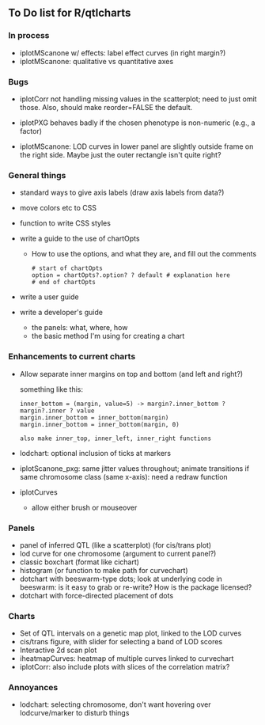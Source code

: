 ## To Do list for R/qtlcharts

### In process

- iplotMScanone w/ effects: label effect curves (in right margin?)
- iplotMScanone: qualitative vs quantitative axes



### Bugs

- iplotCorr not handling missing values in the scatterplot; need to
  just omit those.  Also, should make reorder=FALSE the default.

- iplotPXG behaves badly if the chosen phenotype is non-numeric
  (e.g., a factor)

- iplotMScanone: LOD curves in lower panel are slightly outside frame
  on the right side. Maybe just the outer rectangle isn't quite right?


### General things

- standard ways to give axis labels
  (draw axis labels from data?)

- move colors etc to CSS

- function to write CSS styles

- write a guide to the use of chartOpts
  - How to use the options, and what they are, and fill out the
    comments

    ```
    # start of chartOpts
    option = chartOpts?.option? ? default # explanation here
    # end of chartOpts
    ```

- write a user guide

- write a developer's guide
  - the panels: what, where, how
  - the basic method I'm using for creating a chart



### Enhancements to current charts

- Allow separate inner margins on top and bottom (and left and right?)

  something like this:

      inner_bottom = (margin, value=5) -> margin?.inner_bottom ? margin?.inner ? value
      margin.inner_bottom = inner_bottom(margin)
      margin.inner_bottom = inner_bottom(margin, 0)
      
      also make inner_top, inner_left, inner_right functions

- lodchart: optional inclusion of ticks at markers

- iplotScanone_pxg: same jitter values throughout; animate transitions
  if same chromosome class (same x-axis): need a redraw function

- iplotCurves
  - allow either brush or mouseover



### Panels

- panel of inferred QTL (like a scatterplot) (for cis/trans plot)
- lod curve for one chromosome (argument to current panel?)
- classic boxchart (format like cichart)
- histogram (or function to make path for curvechart)
- dotchart with beeswarm-type dots; look at underlying code in
  beeswarm: is it easy to grab or re-write? How is the package licensed?
- dotchart with force-directed placement of dots



### Charts

- Set of QTL intervals on a genetic map plot, linked to the LOD curves
- cis/trans figure, with slider for selecting a band of LOD scores
- Interactive 2d scan plot
- iheatmapCurves: heatmap of multiple curves linked to curvechart
- iplotCorr: also include plots with slices of the correlation matrix?



### Annoyances

- lodchart: selecting chromosome, don't want hovering over
  lodcurve/marker to disturb things

<!-- the following to make it look nicer -->
<link href="http://kevinburke.bitbucket.org/markdowncss/markdown.css" rel="stylesheet"></link>
<link href="http://www.biostat.wisc.edu/~kbroman/markdown_modified.css" rel="stylesheet"></link>
